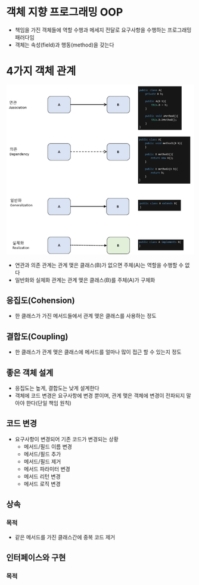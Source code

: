 # 객체 지향 프로그래밍 OOP
- 책임을 가진 객체들에 역할 수행과 메세지 전달로 요구사항을 수행하는 프로그래밍 패러다임
- 객체는 속성(field)과 행동(method)을 갖는다

# 4가지 객체 관계
![](./image/객체관계.PNG)

- 연관과 의존 관계는 관계 맺은 클래스(B)가 없으면 주체(A)는 역할을 수행할 수 없다
- 일반화와 실체화 관계는 관계 맺은 클래스(B)를 주체(A)가 구체화


## 응집도(Cohension)
- 한 클래스가 가진 메서드들에서 관계 맺은 클래스를 사용하는 정도


## 결합도(Coupling)
- 한 클래스가 관계 맺은 클래스에 메서드를 얼마나 많이 접근 할 수 있는지 정도

## 좋은 객체 설계
- 응집도는 높게, 결합도는 낮게 설계한다
- 객체에 코드 변경은 요구사항에 변경 뿐이며, 관계 맺은 객체에 변경이 전파되지 말아야 한다(단일 책임 원칙)

## 코드 변경
- 요구사항이 변경되어 기존 코드가 변경되는 상황
  - 메서드/필드 이름 변경
  - 메서드/필드 추가
  - 메서드/필드 제거
  - 메서드 파라미터 변경
  - 메서드 리턴 변경
  - 메서드 로직 변경


## 상속
### 목적
- 같은 메서드를 가진 클래스간에 중복 코드 제거


## 인터페이스와 구현
### 목적
